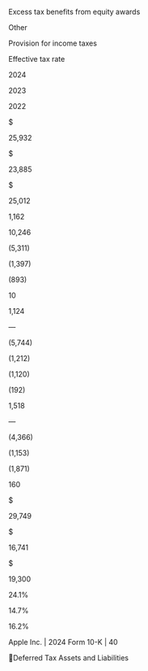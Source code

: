 Excess tax benefits from equity awards

Other

Provision for income taxes

Effective tax rate

2024

2023

2022

$

25,932

$

23,885

$

25,012

1,162

10,246

(5,311)

(1,397)

(893)

10

1,124

—

(5,744)

(1,212)

(1,120)

(192)

1,518

—

(4,366)

(1,153)

(1,871)

160

$

29,749

$

16,741

$

19,300

 24.1%

 14.7%

 16.2%

Apple Inc. | 2024 Form 10-K | 40

Deferred Tax Assets and Liabilities